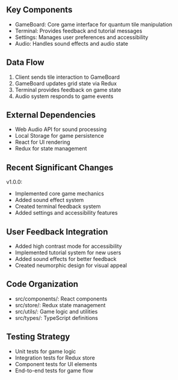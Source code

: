 ## Key Components
- GameBoard: Core game interface for quantum tile manipulation
- Terminal: Provides feedback and tutorial messages
- Settings: Manages user preferences and accessibility
- Audio: Handles sound effects and audio state

## Data Flow
1. Client sends tile interaction to GameBoard
2. GameBoard updates grid state via Redux
3. Terminal provides feedback on game state
4. Audio system responds to game events

## External Dependencies
- Web Audio API for sound processing
- Local Storage for game persistence
- React for UI rendering
- Redux for state management

## Recent Significant Changes
v1.0.0:
- Implemented core game mechanics
- Added sound effect system
- Created terminal feedback system
- Added settings and accessibility features

## User Feedback Integration
- Added high contrast mode for accessibility
- Implemented tutorial system for new users
- Added sound effects for better feedback
- Created neumorphic design for visual appeal

## Code Organization
- src/components/: React components
- src/store/: Redux state management
- src/utils/: Game logic and utilities
- src/types/: TypeScript definitions

## Testing Strategy
- Unit tests for game logic
- Integration tests for Redux store
- Component tests for UI elements
- End-to-end tests for game flow
